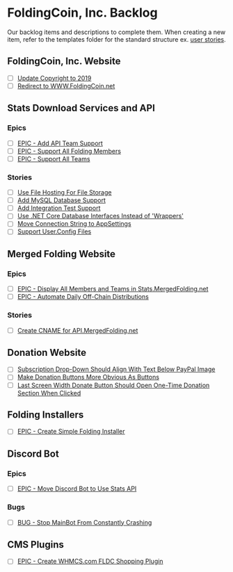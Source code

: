 # FoldingCoin, Inc. Backlog

Our backlog items and descriptions to complete them. When creating a new item, refer to the templates folder for the standard structure ex. [user stories](Templates/UserStory.md).

## FoldingCoin, Inc. Website

- [ ] [Update Copyright to 2019](FoldingCoinWebsite/1.md)
- [ ] [Redirect to WWW.FoldingCoin.net](FoldingCoinWebsite/2.md)

## Stats Download Services and API

### Epics
- [ ] [EPIC - Add API Team Support](StatsDownload/1.md)
- [ ] [EPIC - Support All Folding Members](StatsDownload/2.md)
- [ ] [EPIC - Support All Teams](StatsDownload/3.md)

### Stories

- [ ] [Use File Hosting For File Storage](StatsDownload/4.md)
- [ ] [Add MySQL Database Support](StatsDownload/5.md)
- [ ] [Add Integration Test Support](StatsDownload/6.md)
- [ ] [Use .NET Core Database Interfaces Instead of 'Wrappers'](StatsDownload/7.md)
- [ ] [Move Connection String to AppSettings](StatsDownload/8.md)
- [ ] [Support User.Config Files](StatsDownload/9.md)

## Merged Folding Website

### Epics

- [ ] [EPIC - Display All Members and Teams in Stats.MergedFolding.net](MergedFoldingWebsite/1.md)
- [ ] [EPIC - Automate Daily Off-Chain Distributions](MergedFoldingWebsite/2.md)

### Stories

- [ ] [Create CNAME for API.MergedFolding.net](MergedFoldingWebsite/3.md)

## Donation Website

- [ ] [Subscription Drop-Down Should Align With Text Below PayPal Image](DonationWebsite/1.md)
- [ ] [Make Donation Buttons More Obvious As Buttons](DonationWebsite/2.md)
- [ ] [Last Screen Width Donate Button Should Open One-Time Donation Section When Clicked](DonationWebsite/3.md)

## Folding Installers

- [ ] [EPIC - Create Simple Folding Installer](FoldingInstallers/1.md)

## Discord Bot

### Epics

- [ ] [EPIC - Move Discord Bot to Use Stats API](DiscordBot/1.md)

### Bugs

- [ ] [BUG - Stop MainBot From Constantly Crashing](DiscordBot/2.md)

## CMS Plugins

- [ ] [EPIC - Create WHMCS.com FLDC Shopping Plugin](CmsPlugins/1.md)